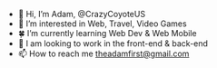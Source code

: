 - 👋 Hi, I’m Adam, @CrazyCoyoteUS
- 👀 I’m interested in Web, Travel, Video Games
- 🍀 I’m currently learning Web Dev & Web Mobile
- 🦖 I am looking to work in the front-end & back-end
- 📫 How to reach me theadamfirst@gmail.com

<!---
CrazyCoyoteUS/CrazyCoyoteUS is a ✨ special ✨ repository because its `README.md` (this file) appears on your GitHub profile.
You can click the Preview link to take a look at your changes.
--->
